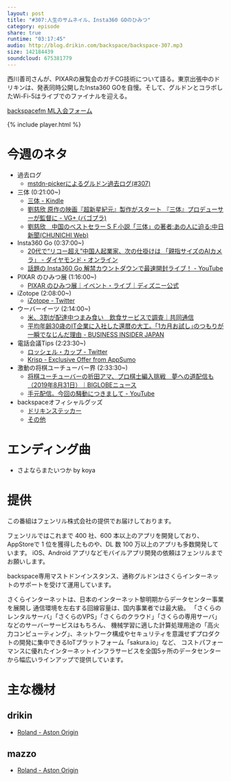 ```yaml
---
layout: post
title: "#307:人生のサムネイル、Insta360 GOのひみつ"
category: episode
share: true
runtime: "03:17:45"
audio: http://blog.drikin.com/backspace/backspace-307.mp3
size: 142184439
soundcloud: 675381779
---
```


西川善司さんが、PIXARの展覧会のガチCG技術について語る。東京出張中のドリキンは、発表同時公開したInsta360 GOを自慢。そして、グルドンとコラボしたWi-Fi-5はライブでのファイナルを迎える。

[backspacefm ML入会フォーム](http://backspace.us11.list-manage.com/subscribe?u=09c933bd3997c1d16dbed156a&id=84b6529b91)

{% include player.html %}


# 今週のネタ
* 過去ログ
  * [mstdn-pickerによるグルドン過去ログ(#307)](https://rbtnn.github.io/mstdn-picker/?instance=mstdn.guru&since_id=102708612312204094&max_id=102709491808079852)
* 三体 (0:21:00~)
  * [三体 - Kindle](https://amzn.to/32mJoa8)
  * [劉慈欣 原作の映画『超新星紀元』製作がスタート 『三体』プロデューサーが監督に - VG+ (バゴプラ)](https://virtualgorillaplus.com/movie/supernova-era-in-production/)
  * [劉慈欣　中国のベストセラーＳＦ小説「三体」の著者:あの人に迫る:中日新聞(CHUNICHI Web)](https://www.chunichi.co.jp/article/feature/anohito/list/CK2019083002000262.html)
* Insta360 Go (0:37:00~)
  * [20代で“リコー超え”中国人起業家、次の仕掛けは 「親指サイズのAIカメラ」 - ダイヤモンド・オンライン](https://diamond.jp/articles/-/212951)
  * [話題の Insta360 Go 解禁カウントダウンで最速開封ライブ！ - YouTube](https://www.youtube.com/watch?v=Noales0jhok)
* PIXAR のひみつ展 (1:16:00~)
  * [PIXAR のひみつ展｜イベント・ライブ｜ディズニー公式](https://www.disney.co.jp/eventlive/sciencebehindpixar.html)
* iZotope (2:08:00~)
  * [iZotope - Twitter](https://twitter.com/iZotopeJapan/status/1165107909581246464)
* ウーバーイーツ (2:14:00~)
  * [米、3割が配達中つまみ食い　飲食サービスで調査｜共同通信](https://this.kiji.is/538960114887394401)
  * [平均年齢30歳のIT企業に入社した還暦の大工。｢1カ月お試し｣のつもりが一瞬でなじんだ理由 - BUSINESS INSIDER JAPAN](https://www.businessinsider.jp/post-197698)
* 電話会議Tips (2:23:30~)
  * [ロッシェル・カップ - Twitter](https://twitter.com/JICRochelle/status/1166136629855055872)
  * [Krisp - Exclusive Offer from AppSumo](https://appsumo.com/krisp/?clickId=y6L3GnQ5DxyJTgjwUx0Mo3w2UklSmQX9cUJ%3ARk0&irgwc=1&utm_medium=1880672&utm_campaign=Online%20Tracking%20Link&utm_source=IR)
* 激動の将棋ユーチューバー界 (2:33:30~)
  * [将棋ユーチューバーの折田アマ、プロ棋士編入挑戦　夢への道配信も（2019年8月31日）｜BIGLOBEニュース](https://news.biglobe.ne.jp/entertainment/0831/spn_190831_7143022287.html)
  * [手元配信。今回の騒動につきまして - YouTube](https://www.youtube.com/watch?v=twiv1BNLj9o&feature=youtu.be)
* backspaceオフィシャルグッズ
  * [ドリキンステッカー](https://backspace.thebase.in/)
  * [その他](https://www.zazzle.co.jp/s/backspace+%E3%82%AE%E3%83%95%E3%83%88)

# エンディング曲
* さよならまたいつか by koya

# 提供

この番組はフェンリル株式会社の提供でお届けしております。

フェンリルではこれまで 400 社、600 本以上のアプリを開発しており、AppStoreで 1 位を獲得したものや、DL 数 100 万以上のアプリも多数開発しています。
iOS、Android アプリなどモバイルアプリ開発の依頼はフェンリルまでお願いします。

backspace専用マストドンインスタンス、通称グルドンはさくらインターネットのサポートを受けて運用しています。

さくらインターネットは、日本のインターネット黎明期からデータセンター事業を展開し
通信環境を左右する回線容量は、国内事業者では最大級。
「さくらのレンタルサーバ」「さくらのVPS」「さくらのクラウド」「さくらの専用サーバ」などのサーバーサービスはもちろん、
機械学習に適した計算処理用途の「高火力コンピューティング」、ネットワーク構成やセキュリティを意識せずプロダクトの開発に集中できるIoTプラットフォーム「sakura.io」など、
コストパフォーマンスに優れたインターネットインフラサービスを全国5ヶ所のデータセンターから幅広いラインアップで提供しています。

# 主な機材

## drikin
* [Roland - Aston Origin](http://amzn.asia/1OwAZ0w)

## mazzo
* [Roland - Aston Origin](http://amzn.asia/1OwAZ0w)

